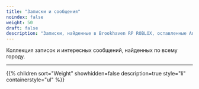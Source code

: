 ```yaml
---
title: "Записки и сообщения"
noindex: false
weight: 50
draft: false
description: "Записки, найденные в Brookhaven RP ROBLOX, оставленные Агентством, Мистером B, Мистером Brookhaven, Мэдисон и другими."
---
```


Коллекция записок и интересных сообщений, найденных по всему городу.

---

{{% children sort="Weight" showhidden=false description=true style="li" containerstyle="ul" %}}
